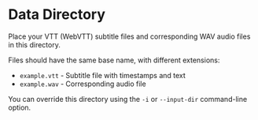 # Data Directory

Place your VTT (WebVTT) subtitle files and corresponding WAV audio files in this directory.

Files should have the same base name, with different extensions:
- `example.vtt` - Subtitle file with timestamps and text
- `example.wav` - Corresponding audio file

You can override this directory using the `-i` or `--input-dir` command-line option.